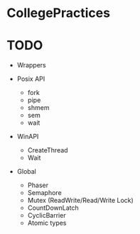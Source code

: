 # CollegePractices

# TODO
- Wrappers

- Posix API
	- fork
	- pipe
	- shmem
	- sem
	- wait

- WinAPI
	- CreateThread
	- Wait  

- Global
	- Phaser
	- Semaphore
	- Mutex (ReadWrite/Read/Write Lock)
	- CountDownLatch
	- CyclicBarrier
	- Atomic types
